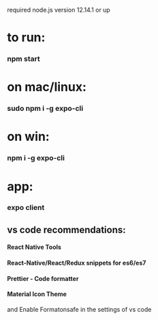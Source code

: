 required node.js version 12.14.1 or up

# to run:
### npm start

# on mac/linux:
### sudo npm i -g expo-cli

# on win:
### npm i -g expo-cli

# app:
### expo client

## vs code recommendations:
#### React Native Tools
#### React-Native/React/Redux snippets for es6/es7
#### Prettier - Code formatter
#### Material Icon Theme

and Enable Formatonsafe in the settings of vs code
